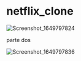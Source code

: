 # netflix_clone

![Screenshot_1649797824](https://user-images.githubusercontent.com/67319437/163056493-938dac47-5ea5-4704-a1ea-89c629eabb44.png)



 parte dos
 
 
 
![Screenshot_1649797836](https://user-images.githubusercontent.com/67319437/163056516-19dcd807-8280-46ed-910c-e3c810fe070e.png)

